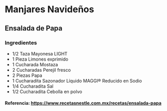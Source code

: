 # Manjares Navideños
## Ensalada de Papa
### Ingredientes
- 1/2 Taza Mayonesa LIGHT
- 1 Pieza Limones exprimido
- 1 Cucharada Mostaza
- 2 Cucharadas Perejil fresco
- 2 Piezas Papa
- 1 Cucharadita Sazonador Líquido MAGGI® Reducido en Sodio
- 1/4 Cucharadita Sal
- 1/2 Cucharadita Cebolla en polvo
#### Referencia: https://www.recetasnestle.com.mx/recetas/ensalada-papa
